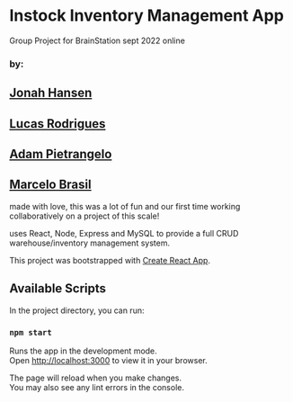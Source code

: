 # Instock Inventory Management App
 Group Project for BrainStation sept 2022 online

### by:

## [Jonah Hansen](https://www.linkedin.com/in/jonah-hansen-dev/) 
## [Lucas Rodrigues](https://www.linkedin.com/in/lucasoctavianorodrigues/) 
## [Adam Pietrangelo](https://www.linkedin.com/in/adam-pietrangelo-dev/) 
## [Marcelo Brasil](https://www.linkedin.com/in/marcelo-vital-brasil/)


 made with love, this was a lot of fun and our first time working collaboratively on a project of this scale!


uses React, Node, Express and MySQL to provide a full CRUD warehouse/inventory management system.


This project was bootstrapped with [Create React App](https://github.com/facebook/create-react-app).

## Available Scripts

In the project directory, you can run:

### `npm start`

Runs the app in the development mode.\
Open [http://localhost:3000](http://localhost:3000) to view it in your browser.

The page will reload when you make changes.\
You may also see any lint errors in the console.